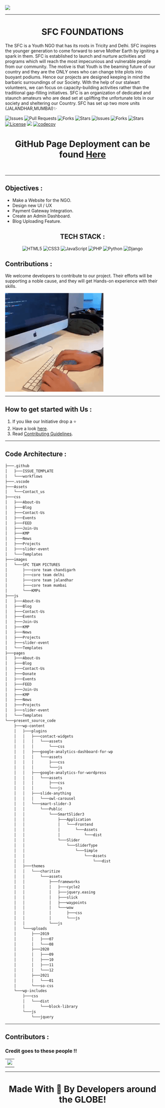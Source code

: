 <img src="Assets/bnr.gif" align="center"><hr>
<div align="center" ><h1>SFC FOUNDATIONS</h1></div>
<p >
The SFC is a Youth NGO that has its roots in Tricity and Delhi. SFC inspires the younger generation to come forward to serve Mother Earth by igniting a spark in them. SFC is established to launch and nurture activities and programs which will reach the most impecunious and vulnerable people from our community. The motive is that Youth is the beaming future of our country and they are the ONLY ones who can change trite plots into buoyant podiums.
Hence our projects are designed keeping in mind the barbaric surroundings of our Society. With the help of our stalwart volunteers, we can focus on capacity-building activities rather than the traditional gap-filling initiatives. SFC is an organization of dedicated and staunch amateurs who are dead set at uplifting the unfortunate lots in our society and sheltering our Country.
SFC has set up two more units (JALANDHAR,MUMBAI)✨



![Issues](https://img.shields.io/github/issues/himanshu007-creator/SFC-foundations)
![Pull Requests](https://img.shields.io/github/issues-pr/himanshu007-creator/SFC-foundations)
![Forks](https://img.shields.io/github/forks/himanshu007-creator/SFC-foundations)
![Stars](https://img.shields.io/github/stars/himanshu007-creator/SFC-foundations)
![Issues](https://img.shields.io/github/issues/himanshu007-creator/SFC-foundations)
![Forks](https://img.shields.io/github/forks/himanshu007-creator/SFC-foundations?style=social)
![Stars](https://img.shields.io/github/stars/himanshu007-creator/SFC-foundations?style=social)
[![License](https://img.shields.io/github/license/himanshu007-creator/SFC-foundations)](https://github.com/himanshu007-creator/SFC-foundations/blob/master/LICENSE)
![](https://img.shields.io/github/repo-size/himanshu007-creator/SFC-foundations.svg?label=Repo%20size&style=flat-square)
[![codecov](https://codecov.io/gh/himanshu007-creator/SFC-foundations/branch/master/graph/badge.svg)](https://img.shields.io/codecov/c/github/himanshu007-creator/SFC-foundations)&nbsp;


</p>
<h1 align="center">GitHub Page Deployment can be found <a href="https://himanshu007-creator.github.io/SFC-foundations/">Here</a></h1>&nbsp;
<hr>

<h2 >Objectives :</h2>
<ul>
<li>Make a Website for the NGO.</li>
<li>Design new UI / UX </li>
<li>Payment Gateway Integration.</li>
<li>Create an Admin Dashboard.</li>
<li>Blog Uploading Feature.</li>
</ul>
</hr>

<h2 align="center" >TECH STACK :</h2>
<p align="center">
<img alt="HTML5" src="https://img.shields.io/badge/html5%20-%23E34F26.svg?&style=for-the-badge&logo=html5&logoColor=white"/>  <img alt="CSS3" src="https://img.shields.io/badge/css3%20-%231572B6.svg?&style=for-the-badge&logo=css3&logoColor=white"/> <img alt="JavaScript" src="https://img.shields.io/badge/javascript%20-%23323330.svg?&style=for-the-badge&logo=javascript&logoColor=%23F7DF1E"/> <img alt="PHP" src="https://img.shields.io/badge/php-%23777BB4.svg?&style=for-the-badge&logo=php&logoColor=white"/>
<img alt="Python" src="https://img.shields.io/badge/python-%2314354C.svg?&style=for-the-badge&logo=python&logoColor=white"/> <img alt="Django" src="https://img.shields.io/badge/django-%23092E20.svg?&style=for-the-badge&logo=django&logoColor=white"/></p>


<h2 >Contributions :</h2>

<p >
We welcome developers to contribute to our project. Their efforts will be supporting a noble cause, and they will get Hands-on experience with their skills.
</p>

<img src="Assets/CodingGIF.gif" align="center">
<hr>

<h2 >How to get started with Us :</h2>
<ol >
<li>If you like our Initiative drop a ⭐</li>
<li>Have a look <a href="https://drive.google.com/file/d/1H2ccWkUz61b31WbKgvF-6n6Q9R9e98uD/view?usp=sharing">here</a>.</li>
<li>Read  <a href="https://github.com/himanshu007-creator/SFC-foundations/blob/master/CONTRIBUTING.md">Contributing Guidelines</a>.</li>
</ol>
<hr>

<h2> Code Architecture :</h2>

```bash
├───.github
│   ├───ISSUE_TEMPLATE
│   └───workflows
├───.vscode
├───Assets
│   └───Contact_us
├───css
│   ├───About-Us
│   ├───Blog
│   ├───Contact-Us
│   ├───Events
│   ├───FEED
│   ├───Join-Us
│   ├───KMP
│   ├───News
│   ├───Projects
│   ├───slider-event
│   └───Templates
├───images
│   └───SFC TEAM PICTURES
│       ├───core team chandigarh
│       ├───core team delhi
│       ├───core team jalandhar
│       ├───core team mumbai
│       └───KMPs
├───js
│   ├───About-Us
│   ├───Blog
│   ├───Contact-Us
│   ├───Events
│   ├───Join-Us
│   ├───KMP
│   ├───News
│   ├───Projects
│   ├───slider-event
│   └───Templates
├───pages
│   ├───About-Us
│   ├───Blog
│   ├───Contact-Us
│   ├───Donate
│   ├───Events
│   ├───FEED
│   ├───Join-Us
│   ├───KMP
│   ├───News
│   ├───Projects
│   ├───slider-event
│   └───Templates
└───present_source_code
    ├───wp-content
    │   ├───plugins
    │   │   ├───contact-widgets
    │   │   │   └───assets
    │   │   │       └───css
    │   │   ├───google-analytics-dashboard-for-wp
    │   │   │   └───assets
    │   │   │       ├───css
    │   │   │       └───js
    │   │   ├───google-analytics-for-wordpress
    │   │   │   └───assets
    │   │   │       ├───css
    │   │   │       └───js
    │   │   ├───slide-anything
    │   │   │   └───owl-carousel
    │   │   └───smart-slider-3
    │   │       └───Public
    │   │           └───SmartSlider3
    │   │               ├───Application
    │   │               │   └───Frontend
    │   │               │       └───Assets
    │   │               │           └───dist
    │   │               └───Slider
    │   │                   └───SliderType
    │   │                       └───Simple
    │   │                           └───Assets
    │   │                               └───dist
    │   ├───themes
    │   │   └───charitize
    │   │       └───assets
    │   │           ├───frameworks
    │   │           │   ├───cycle2
    │   │           │   ├───jquery.easing
    │   │           │   ├───slick
    │   │           │   ├───waypoints
    │   │           │   └───wow
    │   │           │       ├───css
    │   │           │       └───js
    │   │           └───js
    │   └───uploads
    │       ├───2019
    │       │   ├───07
    │       │   └───08
    │       ├───2020
    │       │   ├───09
    │       │   ├───10
    │       │   ├───11
    │       │   └───12
    │       ├───2021
    │       │   └───01
    │       └───so-css
    └───wp-includes
        ├───css
        │   └───dist
        │       └───block-library
        └───js
            └───jquery

```


<hr>

<h2 >Contributors :</h2>
<h3 >Credit goes to these people !!</h3>
<table>
	<tr>
		<td>
      <a href="https://github.com/himanshu007-creator/SFC-foundations/graphs/contributors">
  <img src="https://contrib.rocks/image?repo=himanshu007-creator/SFC-foundations" />
</a>
		</td>
	</tr>
</table>
<hr>
<h1 align="center">Made With 💖 By Developers around the GLOBE!</h1>

